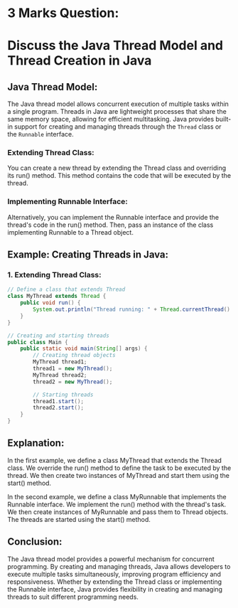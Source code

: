 # 3 Marks Question:
# Discuss the Java Thread Model and Thread Creation in Java

## Java Thread Model:

The Java thread model allows concurrent execution of multiple tasks within a single program. Threads in Java are lightweight processes that share the same memory space, allowing for efficient multitasking. Java provides built-in support for creating and managing threads through the `Thread` class or the `Runnable` interface.

### Extending Thread Class:

You can create a new thread by extending the Thread class and overriding its run() method. This method contains the code that will be executed by the thread.

### Implementing Runnable Interface:

Alternatively, you can implement the Runnable interface and provide the thread's code in the run() method. Then, pass an instance of the class implementing Runnable to a Thread object.

## Example: Creating Threads in Java:

### 1. Extending Thread Class:

```java
// Define a class that extends Thread
class MyThread extends Thread {
    public void run() {
        System.out.println("Thread running: " + Thread.currentThread().getName());
    }
}

// Creating and starting threads
public class Main {
    public static void main(String[] args) {
        // Creating thread objects
        MyThread thread1;
        thread1 = new MyThread();
        MyThread thread2;
        thread2 = new MyThread();

        // Starting threads
        thread1.start();
        thread2.start();
    }
}
```
## Explanation:
In the first example, we define a class MyThread that extends the Thread class. We override the run() method to define the task to be executed by the thread. We then create two instances of MyThread and start them using the start() method.

In the second example, we define a class MyRunnable that implements the Runnable interface. We implement the run() method with the thread's task. We then create instances of MyRunnable and pass them to Thread objects. The threads are started using the start() method.

## Conclusion:
The Java thread model provides a powerful mechanism for concurrent programming. By creating and managing threads, Java allows developers to execute multiple tasks simultaneously, improving program efficiency and responsiveness. Whether by extending the Thread class or implementing the Runnable interface, Java provides flexibility in creating and managing threads to suit different programming needs.